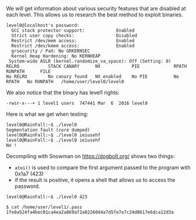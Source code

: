<p align="justify"> 

We will get information about various security features that are disabled at each level. This allows us to research
the best method to exploit binaries.
```Shell
level0@localhost's password: 
  GCC stack protector support:            Enabled
  Strict user copy checks:                Disabled
  Restrict /dev/mem access:               Enabled
  Restrict /dev/kmem access:              Enabled
  grsecurity / PaX: No GRKERNSEC
  Kernel Heap Hardening: No KERNHEAP
 System-wide ASLR (kernel.randomize_va_space): Off (Setting: 0)
RELRO           STACK CANARY      NX            PIE             RPATH      RUNPATH      FILE
No RELRO        No canary found   NX enabled    No PIE          No RPATH   No RUNPATH   /home/user/level0/level0
```

We also notice that the binary has level1 rights:
```Shell
-rwsr-x---+ 1 level1 users  747441 Mar  6  2016 level0
```

Here is what we get when testing:
```Shell
level0@RainFall:~$ ./level0
Segmentation fault (core dumped)
level0@RainFall:~$ ./level0 ieiusehf
level0@RainFall:~$ ./level0 ieiusehf
No !
```

Decompiling with Snowman on https://dogbolt.org/ shows two things:
- `atoi()` is used to compare the first argument passed to the program with 0x1a7 (423)
- if the result is positive, it opens a shell that allows us to access the password.
```Shell
level0@RainFall:~$ ./level0 423

$ cat /home/user/level1/.pass
1fe8a524fa4bec01ca4ea2a869af2a02260d4a7d5fe7e7c24d8617e6dca12d3a
```

</p>